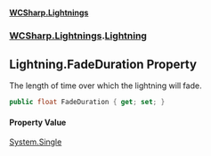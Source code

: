 #### [WCSharp.Lightnings](index.md 'index')
### [WCSharp.Lightnings](WCSharp.Lightnings.md 'WCSharp.Lightnings').[Lightning](WCSharp.Lightnings.Lightning.md 'WCSharp.Lightnings.Lightning')

## Lightning.FadeDuration Property

The length of time over which the lightning will fade.

```csharp
public float FadeDuration { get; set; }
```

#### Property Value
[System.Single](https://docs.microsoft.com/en-us/dotnet/api/System.Single 'System.Single')